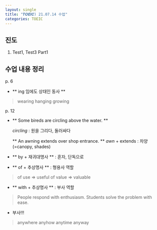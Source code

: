 ```yaml
---
layout: single
title: "𝑻𝑶𝑬𝑰𝑪) 21.07.14 수업"
categories: TOEIC
---
```


## 진도
1. Test1, Test3 Part1

## 수업 내용 정리

p. 6

+ ** ing 임에도 상태인 동사 **
> wearing
> hanging
> growing

p. 12

+ ** Some bireds are circling above the water. **
  
  _circling_ : 원을 그리다, 둘러싸다
  
  ** An awning extends over shop entrance. **
  _awn_ + extends : 차양 (=canopy, shades)

+ ** by + 재귀대명사 ** : 혼자, 단독으로
 
+ ** of + 추상명사 ** : 형용사 역할
> of use => useful
> of value => valuable

+ ** with + 추상명사 ** : 부사 역할
> People respond with enthusiasm.
> Students solve the problem with ease.

+ 부사!!!
> anywhere
> anyhow
> anytime
> anyway
